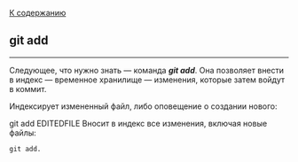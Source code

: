 [ К содержанию](./readme.md)



## git add

--- 

Следующее, что нужно знать — команда ***git add***. Она позволяет внести в индекс — временное хранилище — изменения, которые затем войдут в коммит.

Индексирует измененный файл, либо оповещение о создании нового:

git add EDITEDFILE
Вносит в индекс все изменения, включая новые файлы: 

```bash=
git add.
```